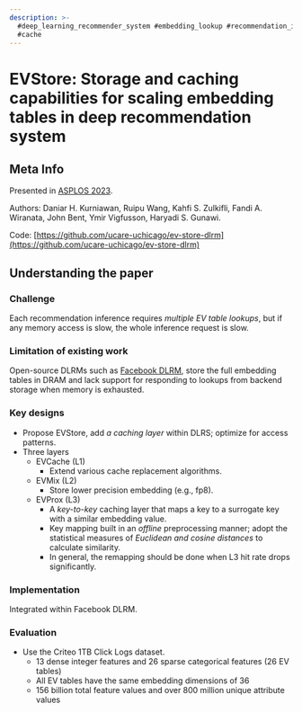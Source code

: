 ```yaml
---
description: >-
  #deep_learning_recommender_system #embedding_lookup #recommendation_inference
  #cache
---
```


# EVStore: Storage and caching capabilities for scaling embedding tables in deep recommendation system

## Meta Info

Presented in [ASPLOS 2023](https://doi.org/10.1145/3575693.3575718).

Authors: Daniar H. Kurniawan, Ruipu Wang, Kahfi S. Zulkifli, Fandi A. Wiranata, John Bent, Ymir Vigfusson, Haryadi S. Gunawi.

Code: [https://github.com/ucare-uchicago/ev-store-dlrm](https://github.com/ucare-uchicago/ev-store-dlrm)

## Understanding the paper

### Challenge

Each recommendation inference requires _multiple EV table lookups_, but if any memory access is slow, the whole inference request is slow.

### Limitation of existing work

Open-source DLRMs such as [Facebook DLRM](https://github.com/facebookresearch/dlrm), store the full embedding tables in DRAM and lack support for responding to lookups from backend storage when memory is exhausted.

### Key designs

* Propose EVStore, add _a caching layer_ within DLRS; optimize for access patterns.
* Three layers
  * EVCache (L1)
    * Extend various cache replacement algorithms.
  * EVMix (L2)
    * Store lower precision embedding (e.g., fp8).
  * EVProx (L3)
    * A _key-to-key_ caching layer that maps a key to a surrogate key with a similar embedding value.
    * Key mapping built in an _offline_ preprocessing manner; adopt the statistical measures of _Euclidean and cosine distances_ to calculate similarity.
    * In general, the remapping should be done when L3 hit rate drops significantly.

### Implementation

Integrated within Facebook DLRM.

### Evaluation

* Use the Criteo 1TB Click Logs dataset.
  * 13 dense integer features and 26 sparse categorical features (26 EV tables)
  * All EV tables have the same embedding dimensions of 36
  * 156 billion total feature values and over 800 million unique attribute values
